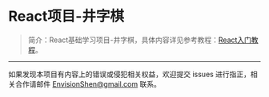 # React项目-井字棋

> 简介：React基础学习项目-井字棋，具体内容详见参考教程：[React入门教程](https://react.docschina.org/tutorial/tutorial.html)。
>



------

如果发现本项目有内容上的错误或侵犯相关权益，欢迎提交 issues 进行指正，相关合作请邮件 <a href="mailto:EnvisionShen@gmail.com">EnvisionShen@gmail.com </a>联系。

